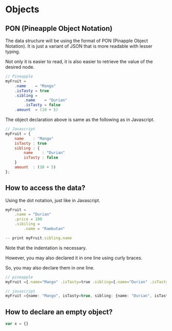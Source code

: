 # Objects
## PON (Pineapple Object Notation)
The data structure will be using the format of PON (Pinapple Object Notation). It is just a variant of JSON that is more readable with lesser typing.

Not only it is easier to read, it is also easier to retrieve the value of the desired node.

```java
// Pineapple 
myFruit =
    .name    = "Mango" 
    .isTasty = true
    .sibling =
        .name    = "Durian"
        .isTasty = false
    .amount  = (10 + 5)
```

The object declaration above is same as the following as in Javascript.
```js
// Javascript
myFruit = {
    name    : "Mango" 
    isTasty : true
    sibling : {
        name    : "Durian"
        isTasty : false
    }
    amount  : (10 + 5)
};
```

## How to access the data?
Using the dot notation, just like in Javascript.
```js
myFruit = 
    .name = "Durian"
    .price = 100
    .sibiling =
        .name = "Rambutan"

-- print myFruit.sibling.name
```

Note that the indentation is necessary.

However, you may also declared it in one line using curly braces.

So, you may also declare them in one line. 
```ts
// pineapple
myFruit ={.name="Mango" .isTasty=true .sibling={.name="Durian" .isTasty=false .sibling=null}}

// javascript
myFruit ={name: "Mango", isTasty=true, sibling: {name: "Durian", isTasty: false, sibling: null}}
```


## How to declare an empty object?
```js
var x = {}
```
